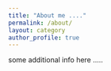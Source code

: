 ```yaml
---
title: "About me ...."
permalink: /about/
layout: category
author_profile: true
---
```

some additional info here .....
